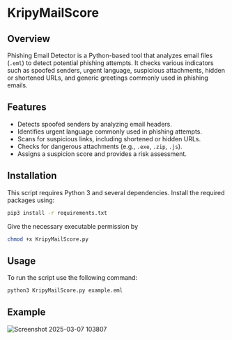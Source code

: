 # KripyMailScore

## Overview
Phishing Email Detector is a Python-based tool that analyzes email files (`.eml`) to detect potential phishing attempts. It checks various indicators such as spoofed senders, urgent language, suspicious attachments, hidden or shortened URLs, and generic greetings commonly used in phishing emails.

## Features
- Detects spoofed senders by analyzing email headers.
- Identifies urgent language commonly used in phishing attempts.
- Scans for suspicious links, including shortened or hidden URLs.
- Checks for dangerous attachments (e.g., `.exe`, `.zip`, `.js`).
- Assigns a suspicion score and provides a risk assessment.

## Installation
This script requires Python 3 and several dependencies. Install the required packages using:

```sh
pip3 install -r requirements.txt
```
Give the necessary executable permission by 

```sh
chmod +x KripyMailScore.py
```

## Usage
To run the script use the following command:

```sh
python3 KripyMailScore.py example.eml
```

## Example

![Screenshot 2025-03-07 103807](https://github.com/user-attachments/assets/5d46cf17-6f9f-4b5c-9c73-daf331cc0c84)
